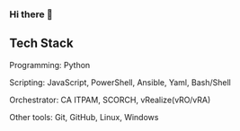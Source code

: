 ### Hi there 👋

<!--
**piyushv080/piyushv080** is a ✨ _special_ ✨ repository because its `README.md` (this file) appears on your GitHub profile.

Here are some ideas to get you started:

- 🔭 I’m currently working on ...
- 🌱 I’m currently learning ...
- 👯 I’m looking to collaborate on ...
- 🤔 I’m looking for help with ...
- 💬 Ask me about ...
- 📫 How to reach me: ...
- 😄 Pronouns: ...
- ⚡ Fun fact: ...
-->


## Tech Stack

Programming: Python

Scripting: JavaScript, PowerShell, Ansible, Yaml, Bash/Shell

Orchestrator: CA ITPAM, SCORCH, vRealize(vRO/vRA) 

Other tools: Git, GitHub, Linux, Windows

[linkedin]: https://linkedin.com/in/codeSTACKr
